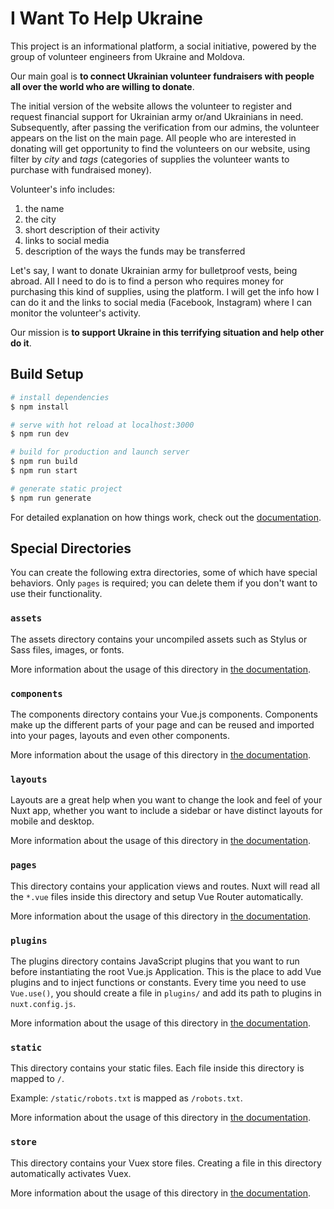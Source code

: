 # I Want To Help Ukraine

This project is an informational platform, a social initiative, powered by the group of volunteer engineers from Ukraine and Moldova.

Our main goal is **to connect Ukrainian volunteer fundraisers with people all over the world who are willing to donate**.

The initial version of the website allows the volunteer to register and request financial support for Ukrainian army or/and Ukrainians in need. Subsequently, after passing the verification from our admins, the volunteer appears on the list on the main page. All people who are interested in donating will get opportunity to find the volunteers on our website, using filter by _city_ and _tags_ (categories of supplies the volunteer wants to purchase with fundraised money).

Volunteer's info includes:

1. the name
1. the city
1. short description of their activity
1. links to social media
1. description of the ways the funds may be transferred

Let's say, I want to donate Ukrainian army for bulletproof vests, being abroad. All I need to do is to find a person who requires money for purchasing this kind of supplies, using the platform. I will get the info how I can do it and the links to social media (Facebook, Instagram) where I can monitor the volunteer's activity.

Our mission is **to support Ukraine in this terrifying situation and help other do it**.

## Build Setup

```bash
# install dependencies
$ npm install

# serve with hot reload at localhost:3000
$ npm run dev

# build for production and launch server
$ npm run build
$ npm run start

# generate static project
$ npm run generate
```

For detailed explanation on how things work, check out the [documentation](https://nuxtjs.org).

## Special Directories

You can create the following extra directories, some of which have special behaviors. Only `pages` is required; you can delete them if you don't want to use their functionality.

### `assets`

The assets directory contains your uncompiled assets such as Stylus or Sass files, images, or fonts.

More information about the usage of this directory in [the documentation](https://nuxtjs.org/docs/2.x/directory-structure/assets).

### `components`

The components directory contains your Vue.js components. Components make up the different parts of your page and can be reused and imported into your pages, layouts and even other components.

More information about the usage of this directory in [the documentation](https://nuxtjs.org/docs/2.x/directory-structure/components).

### `layouts`

Layouts are a great help when you want to change the look and feel of your Nuxt app, whether you want to include a sidebar or have distinct layouts for mobile and desktop.

More information about the usage of this directory in [the documentation](https://nuxtjs.org/docs/2.x/directory-structure/layouts).

### `pages`

This directory contains your application views and routes. Nuxt will read all the `*.vue` files inside this directory and setup Vue Router automatically.

More information about the usage of this directory in [the documentation](https://nuxtjs.org/docs/2.x/get-started/routing).

### `plugins`

The plugins directory contains JavaScript plugins that you want to run before instantiating the root Vue.js Application. This is the place to add Vue plugins and to inject functions or constants. Every time you need to use `Vue.use()`, you should create a file in `plugins/` and add its path to plugins in `nuxt.config.js`.

More information about the usage of this directory in [the documentation](https://nuxtjs.org/docs/2.x/directory-structure/plugins).

### `static`

This directory contains your static files. Each file inside this directory is mapped to `/`.

Example: `/static/robots.txt` is mapped as `/robots.txt`.

More information about the usage of this directory in [the documentation](https://nuxtjs.org/docs/2.x/directory-structure/static).

### `store`

This directory contains your Vuex store files. Creating a file in this directory automatically activates Vuex.

More information about the usage of this directory in [the documentation](https://nuxtjs.org/docs/2.x/directory-structure/store).
